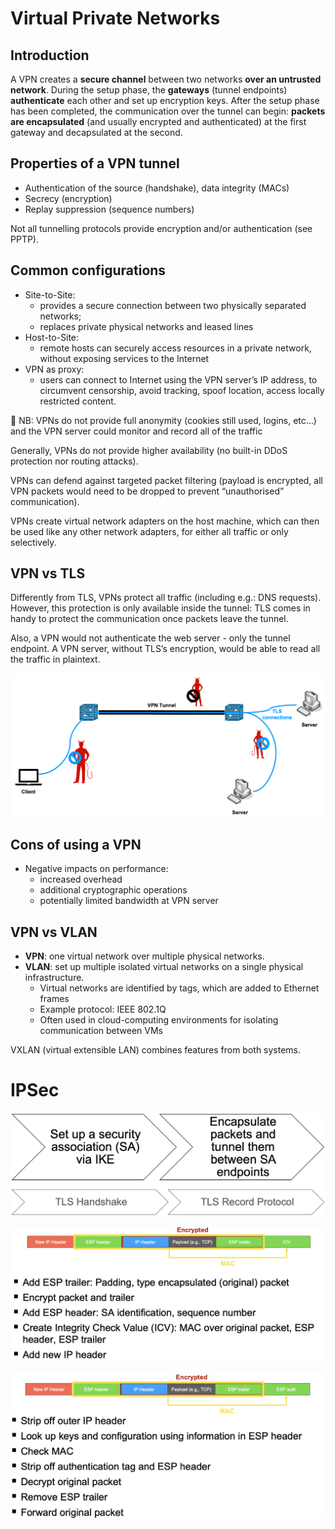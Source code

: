 # Virtual Private Networks

## Introduction

A VPN creates a **secure channel** between two networks **over an untrusted network**. During the setup phase, the **gateways** (tunnel endpoints) **authenticate** each other and set up encryption keys. After the setup phase has been completed, the communication over the tunnel can begin: **packets are encapsulated** (and usually encrypted and authenticated) at the first gateway and decapsulated at the second. 

## Properties of a VPN tunnel

- Authentication of the source (handshake), data integrity (MACs)
- Secrecy (encryption)
- Replay suppression (sequence numbers)

Not all tunnelling protocols provide encryption and/or authentication (see PPTP).

## Common configurations

- Site-to-Site:
    - provides a secure connection between two physically separated networks;
    - replaces private physical networks and leased lines
- Host-to-Site:
    - remote hosts can securely access resources in a private network, without exposing services to the Internet
- VPN as proxy:
    - users can connect to Internet using the VPN server’s IP address, to circumvent censorship, avoid tracking, spoof location, access locally restricted content.

<aside>
🚫 NB: VPNs do not provide full anonymity (cookies still used, logins, etc…) and the VPN server could monitor and record all of the traffic

</aside>

Generally, VPNs do not provide higher availability (no built-in DDoS protection nor routing attacks).

VPNs can defend against targeted packet filtering (payload is encrypted, all VPN packets would need to be dropped to prevent “unauthorised” communication).

VPNs create virtual network adapters on the host machine, which can then be used like any other network adapters, for either all traffic or only selectively.

## VPN vs TLS

Differently from TLS, VPNs protect all traffic (including e.g.: DNS requests). However, this protection is only available inside the tunnel: TLS comes in handy to protect the communication once packets leave the tunnel. 

Also, a VPN would not authenticate the web server - only the tunnel endpoint. A VPN server, without TLS’s encryption, would be able to read all the traffic in plaintext.

![Screenshot 2023-01-09 at 11.42.56.png](/assets/images/Anonymous/Screenshot_2023-01-09_at_11.42.56.png)

## Cons of using a VPN

- Negative impacts on performance:
    - increased overhead
    - additional cryptographic operations
    - potentially limited bandwidth at VPN server

## VPN vs VLAN

- **VPN**: one virtual network over multiple physical networks.
- **VLAN**: set up multiple isolated virtual networks on a single physical infrastructure.
    - Virtual networks are identified by tags, which are added to Ethernet frames
    - Example protocol: IEEE 802.1Q
    - Often used in cloud-computing environments for isolating communication between VMs

VXLAN (virtual extensible LAN) combines features from both systems.

# IPSec

![Screenshot 2023-01-09 at 12.14.49.png](/assets/images/Anonymous/Screenshot_2023-01-09_at_12.14.49.png)

![Screenshot 2023-01-09 at 12.37.33.png](/assets/images/Anonymous/Screenshot_2023-01-09_at_12.37.33.png)

![Screenshot 2023-01-09 at 12.37.54.png](/assets/images/Anonymous/Screenshot_2023-01-09_at_12.37.54.png)